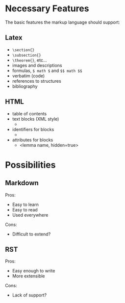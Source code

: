 # Necessary Features

The basic features the markup language should support:

## Latex

- `\section{}`
- `\subsection{}`
- `\theorem{}`, etc...
- images and descriptions
- formulas, `$ math $` and `$$ math $$`
- verbatim (code)
- references to structures
- bibliography

## HTML

- table of contents
- text blocks (XML style)
    - <theorem> </theorem>
- identifiers for blocks
    - <definition name> </definition>
- attributes for blocks
    - <lemma name, hidden=true> <lemma>

# Possibilities

## Markdown

Pros:
- Easy to learn
- Easy to read
- Used everywhere

Cons:
- Difficult to extend?

## RST

Pros:
- Easy enough to write
- More extensible

Cons:
- Lack of support?
